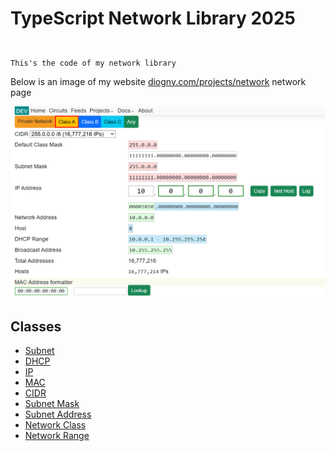 # TypeScript Network Library 2025

##

```

This's the code of my network library

```

Below is an image of my website [diogny.com/projects/network](https://diogny.com/projects/network) network page

![Network GUI page](images/gui.png)

Classes
---
- [Subnet](https://github.com/Diogny/netjs/blob/main/src/subnet.ts)
- [DHCP](https://github.com/Diogny/netjs/blob/main/src/dhcp.ts)
- [IP](https://github.com/Diogny/netjs/blob/main/src/ip.ts)
- [MAC](https://github.com/Diogny/netjs/blob/main/src/mac.ts)
- [CIDR](https://github.com/Diogny/netjs/blob/main/src/cidr.ts)
- [Subnet Mask](https://github.com/Diogny/netjs/blob/main/src/subnet-mask.ts)
- [Subnet Address](https://github.com/Diogny/netjs/blob/main/src/subnet-address.ts)
- [Network Class](https://github.com/Diogny/netjs/blob/main/src/network-class.ts)
- [Network Range](https://github.com/Diogny/netjs/blob/main/src/network-range.ts)